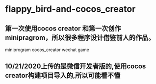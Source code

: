 # flappy_bird-and-cocos_creator
## 第一次使用cocos creator 和第一次创作minipragrom，所以很多程序设计借鉴前人的作品。

miniprogram cocos_creator wechat  game
## 10/21/2020上传的是微信开发者版的,使用cocos creator构建项目导入的,所以可能看不懂
